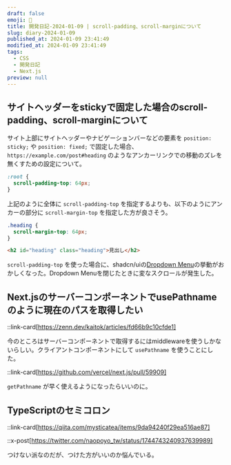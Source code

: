 ```yaml
---
draft: false
emoji: 🌳
title: 開発日記-2024-01-09 | scroll-padding、scroll-marginについて
slug: diary-2024-01-09
published_at: 2024-01-09 23:41:49
modified_at: 2024-01-09 23:41:49
tags:
  - CSS
  - 開発日記
  - Next.js
preview: null
---
```


## サイトヘッダーをstickyで固定した場合のscroll-padding、scroll-marginについて

サイト上部にサイトヘッダーやナビゲーションバーなどの要素を `position: sticky;` や `position: fixed;` で固定した場合、`https://example.com/post#heading` のようなアンカーリンクでの移動のズレを無くすための設定について。

```css
:root {
  scroll-padding-top: 64px;
}
```

上記のように全体に `scroll-padding-top` を指定するよりも、以下のようにアンカーの部分に `scroll-margin-top` を指定した方が良さそう。

```css
.heading {
  scroll-margin-top: 64px;
}
```

```html
<h2 id="heading" class="heading">見出し</h2>
```

`scroll-padding-top` を使った場合に、shadcn/uiの[Dropdown Menu](https://ui.shadcn.com/docs/components/dropdown-menu)の挙動がおかしくなった。Dropdown Menuを閉じたときに変なスクロールが発生した。

## Next.jsのサーバーコンポーネントでusePathnameのように現在のパスを取得したい

::link-card[https://zenn.dev/kaitok/articles/fd66b9c10cfde1]

今のところはサーバーコンポーネントで取得するにはmiddlewareを使うしかないらしい。クライアントコンポーネントにして `usePathname` を使うことにした。

::link-card[https://github.com/vercel/next.js/pull/59909]

`getPathname` が早く使えるようになったらいいのに。

## TypeScriptのセミコロン

::link-card[https://qiita.com/mysticatea/items/9da94240f29ea516ae87]

::x-post[https://twitter.com/naopoyo_tw/status/1744743240937639989]

つけない派なのだが、つけた方がいいのか悩んでいる。
